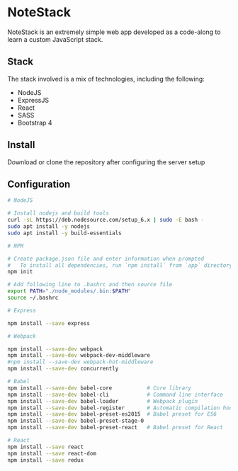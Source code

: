 # NoteStack
NoteStack is an extremely simple web app developed as a code-along to learn a custom JavaScript stack.

## Stack
The stack involved is a mix of technologies, including the following:

- NodeJS
- ExpressJS
- React
- SASS
- Bootstrap 4

## Install
Download or clone the repository after configuring the server setup

## Configuration

```bash
# NodeJS

# Install nodejs and build tools
curl -sL https://deb.nodesource.com/setup_6.x | sudo -E bash -
sudo apt install -y nodejs
sudo apt install -y build-essentials

# NPM

# Create package.json file and enter information when prompted
#	To install all dependencies, run `npm install` from `app` directory
npm init

# Add following line to .bashrc and then source file
export PATH="./node_modules/.bin:$PATH"
source ~/.bashrc

# Express

npm install --save express

# Webpack

npm install --save-dev webpack
npm install --save-dev webpack-dev-middleware
#npm install --save-dev webpack-hot-middleware
npm install --save-dev concurrently

# Babel
npm install --save-dev babel-core			# Core library
npm install --save-dev babel-cli			# Command line interface
npm install --save-dev babel-loader			# Webpack plugin
npm install --save-dev babel-register		# Automatic compilation hook
npm install --save-dev babel-preset-es2015	# Babel preset for ES6
npm install --save-dev babel-preset-stage-0
npm install --save-dev babel-preset-react	# Babel preset for React

# React
npm install --save react
npm install --save react-dom
npm install --save redux

```

